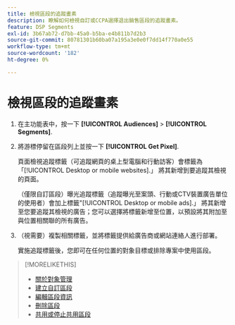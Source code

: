 ```yaml
---
title: 檢視區段的追蹤畫素
description: 瞭解如何檢視自訂或CCPA選擇退出銷售區段的追蹤畫素。
feature: DSP Segments
exl-id: 3b67ab72-d7bb-45a0-b5ba-e4b811b7d2b3
source-git-commit: 80781301b60ba07a195a3e0e0f7dd14f770a0e55
workflow-type: tm+mt
source-wordcount: '182'
ht-degree: 0%

---
```


# 檢視區段的追蹤畫素

1. 在主功能表中，按一下 **[!UICONTROL Audiences]** > **[!UICONTROL Segments]**.

1. 將游標停留在區段列上並按一下 **[!UICONTROL Get Pixel]**.

   頁面檢視追蹤標籤（可追蹤網頁的桌上型電腦和行動訪客）會標籤為「[!UICONTROL Desktop or mobile websites].」 將其新增到要追蹤其檢視的頁面。

   （僅限自訂區段）曝光追蹤標籤（追蹤曝光至案頭、行動或CTV裝置廣告單位的使用者）會加上標籤&quot;[!UICONTROL Desktop or mobile ads].」 將其新增至您要追蹤其檢視的廣告；您可以選擇將標籤新增至位置，以預設將其附加至與位置相關聯的所有廣告。

1. （視需要）複製相關標籤，並將標籤提供給廣告商或網站連絡人進行部署。

   實施追蹤標籤後，您即可在任何位置的對象目標或排除專案中使用區段。

>[!MORELIKETHIS]
>
>* [關於對象管理](audience-about.md)
>* [建立自訂區段](custom-segment-create.md)
>* [編輯區段資訊](segment-edit.md)
>* [刪除區段](segment-delete.md)
>* [共用或停止共用區段](segment-share.md)
